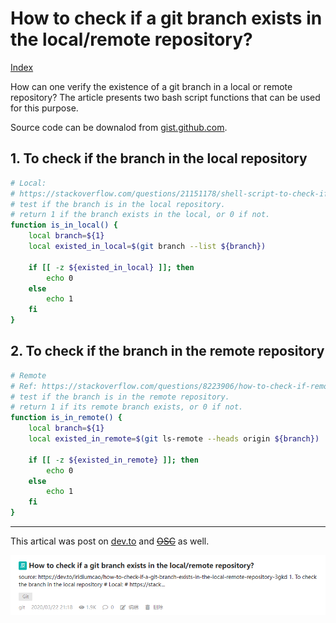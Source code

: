 # How to check if a git branch exists in the local/remote repository?

[Index](index.md)

How can one verify the existence of a git branch in a local or remote repository? The article presents two bash script functions that can be used for this purpose.

Source code can be downalod from [gist.github.com](https://gist.github.com/iridiumcao/714d3d0a9137ce614c26e4e10d185291).

## 1. To check if the branch in the local repository

```bash
# Local:
# https://stackoverflow.com/questions/21151178/shell-script-to-check-if-specified-git-branch-exists
# test if the branch is in the local repository.
# return 1 if the branch exists in the local, or 0 if not.
function is_in_local() {
    local branch=${1}
    local existed_in_local=$(git branch --list ${branch})

    if [[ -z ${existed_in_local} ]]; then
        echo 0
    else
        echo 1
    fi
}
```

## 2. To check if the branch in the remote repository

```bash
# Remote
# Ref: https://stackoverflow.com/questions/8223906/how-to-check-if-remote-branch-exists-on-a-given-remote-repository
# test if the branch is in the remote repository.
# return 1 if its remote branch exists, or 0 if not.
function is_in_remote() {
    local branch=${1}
    local existed_in_remote=$(git ls-remote --heads origin ${branch})

    if [[ -z ${existed_in_remote} ]]; then
        echo 0
    else
        echo 1
    fi
}
```

---

This artical was post on [dev.to](https://dev.to/iridiumcao/how-to-check-if-a-git-branch-exists-in-the-local-remote-repository-3gkd) and ~~[OSC](https://my.oschina.net/iridium/blog/3208407)~~ as well.

![history on osc](images/history2023-06-16-062918.png)

